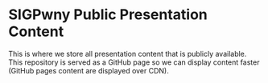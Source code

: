 # SIGPwny Public Presentation Content
This is where we store all presentation content that is publicly available.
This repository is served as a GitHub page so we can display content faster (GitHub pages content are displayed over CDN).
